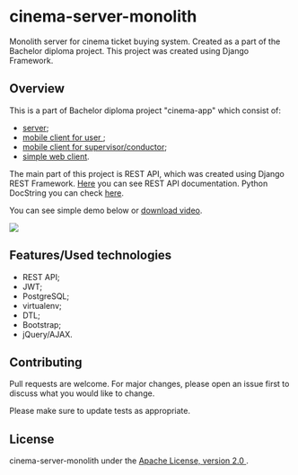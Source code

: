 # cinema-server-monolith

Monolith server for cinema ticket buying system. Created as a part of the Bachelor diploma project. This project was created using Django Framework.

## Overview

This is a part of Bachelor diploma project "cinema-app" which consist of:

* [server](https://github.com/AndrewMalitchuk/cinema-server-monolith);
* [mobile client for user ](https://github.com/AndrewMalitchuk/cinema-client);
* [mobile client for supervisor/conductor](https://github.com/AndrewMalitchuk/cinema-supervisor);
* [simple web client](https://github.com/AndrewMalitchuk/cinema-server-monolith).

The main part of this project is REST API, which was created using Django REST Framework. [Here]() you can see REST API documentation. Python DocString you can check [here](). 

You can see simple demo below or [download video](https://github.com/AndrewMalitchuk/cinema-server-monolith/blob/documentation/README/1.mp4). 

![](https://github.com/AndrewMalitchuk/cinema-server-monolith/blob/documentation/README/1.gif)

## Features/Used technologies

* REST API;
* JWT;
* PostgreSQL;
* virtualenv;
* DTL;
* Bootstrap;
* jQuery/AJAX.


## Contributing

Pull requests are welcome. For major changes, please open an issue first to discuss what you would like to change.

Please make sure to update tests as appropriate.

## License

cinema-server-monolith under the [Apache License, version 2.0 ](https://github.com/AndrewMalitchuk/cinema-server-monolith/blob/master/LICENSE).
